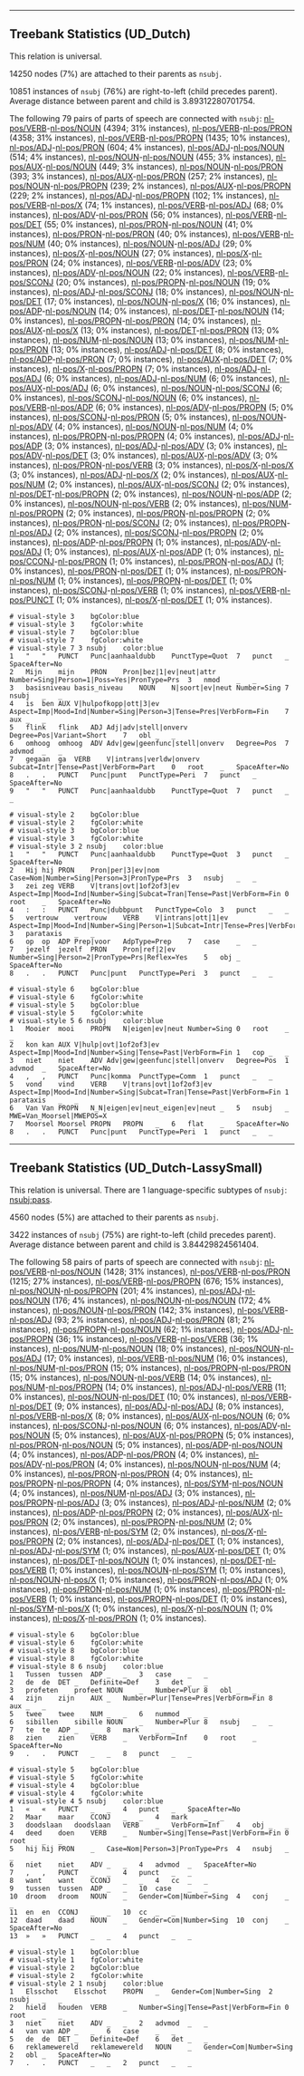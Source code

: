 

--------------------------------------------------------------------------------

## Treebank Statistics (UD_Dutch)

This relation is universal.

14250 nodes (7%) are attached to their parents as `nsubj`.

10851 instances of `nsubj` (76%) are right-to-left (child precedes parent).
Average distance between parent and child is 3.89312280701754.

The following 79 pairs of parts of speech are connected with `nsubj`: [nl-pos/VERB]()-[nl-pos/NOUN]() (4394; 31% instances), [nl-pos/VERB]()-[nl-pos/PRON]() (4358; 31% instances), [nl-pos/VERB]()-[nl-pos/PROPN]() (1435; 10% instances), [nl-pos/ADJ]()-[nl-pos/PRON]() (604; 4% instances), [nl-pos/ADJ]()-[nl-pos/NOUN]() (514; 4% instances), [nl-pos/NOUN]()-[nl-pos/NOUN]() (455; 3% instances), [nl-pos/AUX]()-[nl-pos/NOUN]() (449; 3% instances), [nl-pos/NOUN]()-[nl-pos/PRON]() (393; 3% instances), [nl-pos/AUX]()-[nl-pos/PRON]() (257; 2% instances), [nl-pos/NOUN]()-[nl-pos/PROPN]() (239; 2% instances), [nl-pos/AUX]()-[nl-pos/PROPN]() (229; 2% instances), [nl-pos/ADJ]()-[nl-pos/PROPN]() (102; 1% instances), [nl-pos/VERB]()-[nl-pos/X]() (74; 1% instances), [nl-pos/VERB]()-[nl-pos/ADJ]() (68; 0% instances), [nl-pos/ADV]()-[nl-pos/PRON]() (56; 0% instances), [nl-pos/VERB]()-[nl-pos/DET]() (55; 0% instances), [nl-pos/PRON]()-[nl-pos/NOUN]() (41; 0% instances), [nl-pos/PRON]()-[nl-pos/PRON]() (40; 0% instances), [nl-pos/VERB]()-[nl-pos/NUM]() (40; 0% instances), [nl-pos/NOUN]()-[nl-pos/ADJ]() (29; 0% instances), [nl-pos/X]()-[nl-pos/NOUN]() (27; 0% instances), [nl-pos/X]()-[nl-pos/PRON]() (24; 0% instances), [nl-pos/VERB]()-[nl-pos/ADV]() (23; 0% instances), [nl-pos/ADV]()-[nl-pos/NOUN]() (22; 0% instances), [nl-pos/VERB]()-[nl-pos/SCONJ]() (20; 0% instances), [nl-pos/PROPN]()-[nl-pos/NOUN]() (19; 0% instances), [nl-pos/ADJ]()-[nl-pos/SCONJ]() (18; 0% instances), [nl-pos/NOUN]()-[nl-pos/DET]() (17; 0% instances), [nl-pos/NOUN]()-[nl-pos/X]() (16; 0% instances), [nl-pos/ADP]()-[nl-pos/NOUN]() (14; 0% instances), [nl-pos/DET]()-[nl-pos/NOUN]() (14; 0% instances), [nl-pos/PROPN]()-[nl-pos/PRON]() (14; 0% instances), [nl-pos/AUX]()-[nl-pos/X]() (13; 0% instances), [nl-pos/DET]()-[nl-pos/PRON]() (13; 0% instances), [nl-pos/NUM]()-[nl-pos/NOUN]() (13; 0% instances), [nl-pos/NUM]()-[nl-pos/PRON]() (13; 0% instances), [nl-pos/ADJ]()-[nl-pos/DET]() (8; 0% instances), [nl-pos/ADP]()-[nl-pos/PRON]() (7; 0% instances), [nl-pos/AUX]()-[nl-pos/DET]() (7; 0% instances), [nl-pos/X]()-[nl-pos/PROPN]() (7; 0% instances), [nl-pos/ADJ]()-[nl-pos/ADJ]() (6; 0% instances), [nl-pos/ADJ]()-[nl-pos/NUM]() (6; 0% instances), [nl-pos/AUX]()-[nl-pos/ADJ]() (6; 0% instances), [nl-pos/NOUN]()-[nl-pos/SCONJ]() (6; 0% instances), [nl-pos/SCONJ]()-[nl-pos/NOUN]() (6; 0% instances), [nl-pos/VERB]()-[nl-pos/ADP]() (6; 0% instances), [nl-pos/ADV]()-[nl-pos/PROPN]() (5; 0% instances), [nl-pos/SCONJ]()-[nl-pos/PRON]() (5; 0% instances), [nl-pos/NOUN]()-[nl-pos/ADV]() (4; 0% instances), [nl-pos/NOUN]()-[nl-pos/NUM]() (4; 0% instances), [nl-pos/PROPN]()-[nl-pos/PROPN]() (4; 0% instances), [nl-pos/ADJ]()-[nl-pos/ADP]() (3; 0% instances), [nl-pos/ADJ]()-[nl-pos/ADV]() (3; 0% instances), [nl-pos/ADV]()-[nl-pos/DET]() (3; 0% instances), [nl-pos/AUX]()-[nl-pos/ADV]() (3; 0% instances), [nl-pos/PRON]()-[nl-pos/VERB]() (3; 0% instances), [nl-pos/X]()-[nl-pos/X]() (3; 0% instances), [nl-pos/ADJ]()-[nl-pos/X]() (2; 0% instances), [nl-pos/AUX]()-[nl-pos/NUM]() (2; 0% instances), [nl-pos/AUX]()-[nl-pos/SCONJ]() (2; 0% instances), [nl-pos/DET]()-[nl-pos/PROPN]() (2; 0% instances), [nl-pos/NOUN]()-[nl-pos/ADP]() (2; 0% instances), [nl-pos/NOUN]()-[nl-pos/VERB]() (2; 0% instances), [nl-pos/NUM]()-[nl-pos/PROPN]() (2; 0% instances), [nl-pos/PRON]()-[nl-pos/PROPN]() (2; 0% instances), [nl-pos/PRON]()-[nl-pos/SCONJ]() (2; 0% instances), [nl-pos/PROPN]()-[nl-pos/ADJ]() (2; 0% instances), [nl-pos/SCONJ]()-[nl-pos/PROPN]() (2; 0% instances), [nl-pos/ADP]()-[nl-pos/PROPN]() (1; 0% instances), [nl-pos/ADV]()-[nl-pos/ADJ]() (1; 0% instances), [nl-pos/AUX]()-[nl-pos/ADP]() (1; 0% instances), [nl-pos/CCONJ]()-[nl-pos/PRON]() (1; 0% instances), [nl-pos/PRON]()-[nl-pos/ADJ]() (1; 0% instances), [nl-pos/PRON]()-[nl-pos/DET]() (1; 0% instances), [nl-pos/PRON]()-[nl-pos/NUM]() (1; 0% instances), [nl-pos/PROPN]()-[nl-pos/DET]() (1; 0% instances), [nl-pos/SCONJ]()-[nl-pos/VERB]() (1; 0% instances), [nl-pos/VERB]()-[nl-pos/PUNCT]() (1; 0% instances), [nl-pos/X]()-[nl-pos/DET]() (1; 0% instances).


~~~ conllu
# visual-style 3	bgColor:blue
# visual-style 3	fgColor:white
# visual-style 7	bgColor:blue
# visual-style 7	fgColor:white
# visual-style 7 3 nsubj	color:blue
1	"	"	PUNCT	Punc|aanhaaldubb	PunctType=Quot	7	punct	_	SpaceAfter=No
2	Mijn	mijn	PRON	Pron|bez|1|ev|neut|attr	Number=Sing|Person=1|Poss=Yes|PronType=Prs	3	nmod	_	_
3	basisniveau	basis_niveau	NOUN	N|soort|ev|neut	Number=Sing	7	nsubj	_	_
4	is	ben	AUX	V|hulpofkopp|ott|3|ev	Aspect=Imp|Mood=Ind|Number=Sing|Person=3|Tense=Pres|VerbForm=Fin	7	aux	_	_
5	flink	flink	ADJ	Adj|adv|stell|onverv	Degree=Pos|Variant=Short	7	obl	_	_
6	omhoog	omhoog	ADV	Adv|gew|geenfunc|stell|onverv	Degree=Pos	7	advmod	_	_
7	gegaan	ga	VERB	V|intrans|verldw|onverv	Subcat=Intr|Tense=Past|VerbForm=Part	0	root	_	SpaceAfter=No
8	.	.	PUNCT	Punc|punt	PunctType=Peri	7	punct	_	SpaceAfter=No
9	"	"	PUNCT	Punc|aanhaaldubb	PunctType=Quot	7	punct	_	_

~~~


~~~ conllu
# visual-style 2	bgColor:blue
# visual-style 2	fgColor:white
# visual-style 3	bgColor:blue
# visual-style 3	fgColor:white
# visual-style 3 2 nsubj	color:blue
1	"	"	PUNCT	Punc|aanhaaldubb	PunctType=Quot	3	punct	_	SpaceAfter=No
2	Hij	hij	PRON	Pron|per|3|ev|nom	Case=Nom|Number=Sing|Person=3|PronType=Prs	3	nsubj	_	_
3	zei	zeg	VERB	V|trans|ovt|1of2of3|ev	Aspect=Imp|Mood=Ind|Number=Sing|Subcat=Tran|Tense=Past|VerbForm=Fin	0	root	_	SpaceAfter=No
4	:	:	PUNCT	Punc|dubbpunt	PunctType=Colo	3	punct	_	_
5	vertrouw	vertrouw	VERB	V|intrans|ott|1|ev	Aspect=Imp|Mood=Ind|Number=Sing|Person=1|Subcat=Intr|Tense=Pres|VerbForm=Fin	3	parataxis	_	_
6	op	op	ADP	Prep|voor	AdpType=Prep	7	case	_	_
7	jezelf	jezelf	PRON	Pron|ref|2|ev	Number=Sing|Person=2|PronType=Prs|Reflex=Yes	5	obj	_	SpaceAfter=No
8	.	.	PUNCT	Punc|punt	PunctType=Peri	3	punct	_	_

~~~


~~~ conllu
# visual-style 6	bgColor:blue
# visual-style 6	fgColor:white
# visual-style 5	bgColor:blue
# visual-style 5	fgColor:white
# visual-style 5 6 nsubj	color:blue
1	Mooier	mooi	PROPN	N|eigen|ev|neut	Number=Sing	0	root	_	_
2	kon	kan	AUX	V|hulp|ovt|1of2of3|ev	Aspect=Imp|Mood=Ind|Number=Sing|Tense=Past|VerbForm=Fin	1	cop	_	_
3	niet	niet	ADV	Adv|gew|geenfunc|stell|onverv	Degree=Pos	1	advmod	_	SpaceAfter=No
4	,	,	PUNCT	Punc|komma	PunctType=Comm	1	punct	_	_
5	vond	vind	VERB	V|trans|ovt|1of2of3|ev	Aspect=Imp|Mood=Ind|Number=Sing|Subcat=Tran|Tense=Past|VerbForm=Fin	1	parataxis	_	_
6	Van	Van	PROPN	N_N|eigen|ev|neut_eigen|ev|neut	_	5	nsubj	_	MWE=Van_Moorsel|MWEPOS=X
7	Moorsel	Moorsel	PROPN	PROPN	_	6	flat	_	SpaceAfter=No
8	.	.	PUNCT	Punc|punt	PunctType=Peri	1	punct	_	_

~~~




--------------------------------------------------------------------------------

## Treebank Statistics (UD_Dutch-LassySmall)

This relation is universal.
There are 1 language-specific subtypes of `nsubj`: [nsubj:pass]().

4560 nodes (5%) are attached to their parents as `nsubj`.

3422 instances of `nsubj` (75%) are right-to-left (child precedes parent).
Average distance between parent and child is 3.84429824561404.

The following 58 pairs of parts of speech are connected with `nsubj`: [nl-pos/VERB]()-[nl-pos/NOUN]() (1428; 31% instances), [nl-pos/VERB]()-[nl-pos/PRON]() (1215; 27% instances), [nl-pos/VERB]()-[nl-pos/PROPN]() (676; 15% instances), [nl-pos/NOUN]()-[nl-pos/PROPN]() (201; 4% instances), [nl-pos/ADJ]()-[nl-pos/NOUN]() (176; 4% instances), [nl-pos/NOUN]()-[nl-pos/NOUN]() (172; 4% instances), [nl-pos/NOUN]()-[nl-pos/PRON]() (142; 3% instances), [nl-pos/VERB]()-[nl-pos/ADJ]() (93; 2% instances), [nl-pos/ADJ]()-[nl-pos/PRON]() (81; 2% instances), [nl-pos/PROPN]()-[nl-pos/NOUN]() (62; 1% instances), [nl-pos/ADJ]()-[nl-pos/PROPN]() (36; 1% instances), [nl-pos/VERB]()-[nl-pos/VERB]() (36; 1% instances), [nl-pos/NUM]()-[nl-pos/NOUN]() (18; 0% instances), [nl-pos/NOUN]()-[nl-pos/ADJ]() (17; 0% instances), [nl-pos/VERB]()-[nl-pos/NUM]() (16; 0% instances), [nl-pos/NUM]()-[nl-pos/PRON]() (15; 0% instances), [nl-pos/PROPN]()-[nl-pos/PRON]() (15; 0% instances), [nl-pos/NOUN]()-[nl-pos/VERB]() (14; 0% instances), [nl-pos/NUM]()-[nl-pos/PROPN]() (14; 0% instances), [nl-pos/ADJ]()-[nl-pos/VERB]() (11; 0% instances), [nl-pos/NOUN]()-[nl-pos/DET]() (10; 0% instances), [nl-pos/VERB]()-[nl-pos/DET]() (9; 0% instances), [nl-pos/ADJ]()-[nl-pos/ADJ]() (8; 0% instances), [nl-pos/VERB]()-[nl-pos/X]() (8; 0% instances), [nl-pos/AUX]()-[nl-pos/NOUN]() (6; 0% instances), [nl-pos/SCONJ]()-[nl-pos/NOUN]() (6; 0% instances), [nl-pos/ADV]()-[nl-pos/NOUN]() (5; 0% instances), [nl-pos/AUX]()-[nl-pos/PROPN]() (5; 0% instances), [nl-pos/PRON]()-[nl-pos/NOUN]() (5; 0% instances), [nl-pos/ADP]()-[nl-pos/NOUN]() (4; 0% instances), [nl-pos/ADP]()-[nl-pos/PRON]() (4; 0% instances), [nl-pos/ADV]()-[nl-pos/PRON]() (4; 0% instances), [nl-pos/NOUN]()-[nl-pos/NUM]() (4; 0% instances), [nl-pos/PRON]()-[nl-pos/PRON]() (4; 0% instances), [nl-pos/PROPN]()-[nl-pos/PROPN]() (4; 0% instances), [nl-pos/SYM]()-[nl-pos/NOUN]() (4; 0% instances), [nl-pos/NUM]()-[nl-pos/ADJ]() (3; 0% instances), [nl-pos/PROPN]()-[nl-pos/ADJ]() (3; 0% instances), [nl-pos/ADJ]()-[nl-pos/NUM]() (2; 0% instances), [nl-pos/ADP]()-[nl-pos/PROPN]() (2; 0% instances), [nl-pos/AUX]()-[nl-pos/PRON]() (2; 0% instances), [nl-pos/PROPN]()-[nl-pos/NUM]() (2; 0% instances), [nl-pos/VERB]()-[nl-pos/SYM]() (2; 0% instances), [nl-pos/X]()-[nl-pos/PROPN]() (2; 0% instances), [nl-pos/ADJ]()-[nl-pos/DET]() (1; 0% instances), [nl-pos/ADJ]()-[nl-pos/SYM]() (1; 0% instances), [nl-pos/AUX]()-[nl-pos/DET]() (1; 0% instances), [nl-pos/DET]()-[nl-pos/NOUN]() (1; 0% instances), [nl-pos/DET]()-[nl-pos/VERB]() (1; 0% instances), [nl-pos/NOUN]()-[nl-pos/SYM]() (1; 0% instances), [nl-pos/NOUN]()-[nl-pos/X]() (1; 0% instances), [nl-pos/PRON]()-[nl-pos/ADJ]() (1; 0% instances), [nl-pos/PRON]()-[nl-pos/NUM]() (1; 0% instances), [nl-pos/PRON]()-[nl-pos/VERB]() (1; 0% instances), [nl-pos/PROPN]()-[nl-pos/DET]() (1; 0% instances), [nl-pos/SYM]()-[nl-pos/X]() (1; 0% instances), [nl-pos/X]()-[nl-pos/NOUN]() (1; 0% instances), [nl-pos/X]()-[nl-pos/PRON]() (1; 0% instances).


~~~ conllu
# visual-style 6	bgColor:blue
# visual-style 6	fgColor:white
# visual-style 8	bgColor:blue
# visual-style 8	fgColor:white
# visual-style 8 6 nsubj	color:blue
1	Tussen	tussen	ADP	_	_	3	case	_	_
2	de	de	DET	_	Definite=Def	3	det	_	_
3	profeten	profeet	NOUN	_	Number=Plur	8	obl	_	_
4	zijn	zijn	AUX	_	Number=Plur|Tense=Pres|VerbForm=Fin	8	aux	_	_
5	twee	twee	NUM	_	_	6	nummod	_	_
6	sibillen	sibille	NOUN	_	Number=Plur	8	nsubj	_	_
7	te	te	ADP	_	_	8	mark	_	_
8	zien	zien	VERB	_	VerbForm=Inf	0	root	_	SpaceAfter=No
9	.	.	PUNCT	_	_	8	punct	_	_

~~~


~~~ conllu
# visual-style 5	bgColor:blue
# visual-style 5	fgColor:white
# visual-style 4	bgColor:blue
# visual-style 4	fgColor:white
# visual-style 4 5 nsubj	color:blue
1	«	«	PUNCT	_	_	4	punct	_	SpaceAfter=No
2	Maar	maar	CCONJ	_	_	4	mark	_	_
3	doodslaan	doodslaan	VERB	_	VerbForm=Inf	4	obj	_	_
4	deed	doen	VERB	_	Number=Sing|Tense=Past|VerbForm=Fin	0	root	_	_
5	hij	hij	PRON	_	Case=Nom|Person=3|PronType=Prs	4	nsubj	_	_
6	niet	niet	ADV	_	_	4	advmod	_	SpaceAfter=No
7	,	,	PUNCT	_	_	4	punct	_	_
8	want	want	CCONJ	_	_	4	cc	_	_
9	tussen	tussen	ADP	_	_	10	case	_	_
10	droom	droom	NOUN	_	Gender=Com|Number=Sing	4	conj	_	_
11	en	en	CCONJ	_	_	10	cc	_	_
12	daad	daad	NOUN	_	Gender=Com|Number=Sing	10	conj	_	SpaceAfter=No
13	»	»	PUNCT	_	_	4	punct	_	_

~~~


~~~ conllu
# visual-style 1	bgColor:blue
# visual-style 1	fgColor:white
# visual-style 2	bgColor:blue
# visual-style 2	fgColor:white
# visual-style 2 1 nsubj	color:blue
1	Elsschot	Elsschot	PROPN	_	Gender=Com|Number=Sing	2	nsubj	_	_
2	hield	houden	VERB	_	Number=Sing|Tense=Past|VerbForm=Fin	0	root	_	_
3	niet	niet	ADV	_	_	2	advmod	_	_
4	van	van	ADP	_	_	6	case	_	_
5	de	de	DET	_	Definite=Def	6	det	_	_
6	reklamewereld	reklamewereld	NOUN	_	Gender=Com|Number=Sing	2	obl	_	SpaceAfter=No
7	.	.	PUNCT	_	_	2	punct	_	_

~~~


